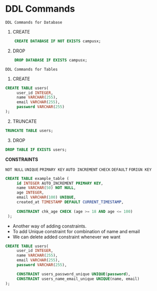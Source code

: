 # DDL Commands

   `DDL Commands for Database`
   1. CREATE
   ```sql
       CREATE DATABASE IF NOT EXISTS campusx;
   ```
   2. DROP
   ```sql
       DROP DATABASE IF EXISTS campusx;
   ```
   
   `DDL Commands for Tables`
   1. CREATE
   ```sql
   CREATE TABLE users(
        user_id INTEGER,
        name VARCHAR(255),
        email VARCHAR(255),
        password VARCHAR(255)
   );
   ```
   2. TRUNCATE
   ```sql
   TRUNCATE TABLE users;
   ```
   3. DROP
   ```sql
   DROP TABLE IF EXISTS users;
   ```
   
   **CONSTRAINTS**
   
   `NOT NULL` `UNIQUE` `PRIMARY KEY` `AUTO INCREMENT` `CHECK` `DEFAULT` `FORIGN KEY`
   ```sql
   CREATE TABLE example_table (
        id INTEGER AUTO_INCREMENT PRIMARY KEY,
        name VARCHAR(50) NOT NULL,
        age INTEGER,
        email VARCHAR(100) UNIQUE,
        created_at TIMESTAMP DEFAULT CURRENT_TIMESTAMP,
       
        CONSTRAINT chk_age CHECK (age >= 18 AND age <= 100)
    );
   ```
   
   - Another way of adding constraints.
   - To add Unique constraint for combination of name and email
   - We can delete added constraint whenever we want
   ```sql
   CREATE TABLE users(
        user_id INTEGER,
        name VARCHAR(255),
        email VARCHAR(255),
        password VARCHAR(255),

        CONSTRAINT users_password_unique UNIQUE(password),
        CONSTRAINT users_name_email_unique UNIQUE(name, email)
   );
   ```